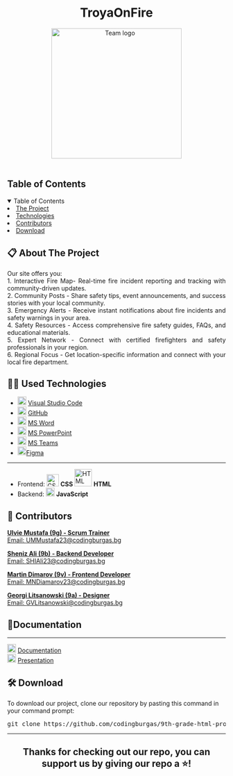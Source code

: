 <h1 align="center"> TroyaOnFire </h1>
<div align="center">
<img src = "https://github.com/user-attachments/assets/a1fa9da4-d546-464d-bec6-02ced3278856" width = "300" alt = "Team logo" />
</div>
 
<br>
<!-- TABLE OF CONTENTS -->
<h2 id="table-of-contents">Table of Contents</h2>
<details open="open">
<summary>Table of Contents</summary>
<li><a href="#about-the-project">  The Project</a></li>
<li><a href="#used-technologies">  Technologies</a></li>
<li><a href="#contributors">   Contributors</a></li>
<li><a href="#download">    Download</a></li>
</details>

 
 
 
    
<!-- ABOUT THE PROJECT -->
<h2 id="about-the-project"> 📋 About The Project</h2>
<p align="justify">
 Our site offers you:
 <br>
 1. Interactive Fire Map- Real-time fire incident reporting and tracking with community-driven updates.
 <br>
 2. Community Posts - Share safety tips, event announcements, and success stories with your local community.
 <br>
 3. Emergency Alerts - Receive instant notifications about fire incidents and safety warnings in your area.
 <br>
 4. Safety Resources - Access comprehensive fire safety guides, FAQs, and educational materials.
 <br>
 5. Expert Network - Connect with certified firefighters and safety professionals in your region.
 <br>
 6. Regional Focus - Get location-specific information and connect with your local fire department.
</p>

 
    
 
 
  
</details>
</td></tr></table>
<p></p>

## 🧑‍💻 Used Technologies
- <img src="https://images-eds-ssl.xboxlive.com/image?url=4rt9.lXDC4H_93laV1_eHHFT949fUipzkiFOBH3fAiZZUCdYojwUyX2aTonS1aIwMrx6NUIsHfUHSLzjGJFxxj7kCzMIlSC20SNjaJf9GmG15ocnF.zbBRgxMSlB7Ejh6FbgNzxLvZOoW7N3ML56fn3m5Z4MO.M8pYrCFVKIhqM-&format=source" width="20" alt="Visual Studio Code"> <a href="https://code.visualstudio.com/">Visual Studio Code</a>
- <img src="https://upload.wikimedia.org/wikipedia/commons/9/91/Octicons-mark-github.svg" width="20" alt="GitHub Logo"> <a href="https://github.com/">GitHub</a>
- <img src="https://upload.wikimedia.org/wikipedia/commons/thumb/f/fd/Microsoft_Office_Word_%282019%E2%80%93present%29.svg/2203px-Microsoft_Office_Word_%282019%E2%80%93present%29.svg.png" width="20" alt="MS Word Logo"> <a href="https://en.wikipedia.org/wiki/Microsoft_Word">MS Word</a>
- <img src="https://upload.wikimedia.org/wikipedia/commons/3/3b/Microsoft_PowerPoint_Logo.png" width="20" alt="MS PowerPoint Logo"> <a href="https://bg.wikipedia.org/wiki/Microsoft_PowerPoint">MS PowerPoint</a>
- <img src="https://upload.wikimedia.org/wikipedia/commons/thumb/c/c9/Microsoft_Office_Teams_%282018%E2%80%93present%29.svg/2203px-Microsoft_Office_Teams_%282018%E2%80%93present%29.svg.png" width="20" alt="MS Teams Logo"> <a href="https://www.microsoft.com/en-us/microsoft-teams/group-chat-software">MS Teams</a>
- <img src="https://github.com/user-attachments/assets/84ef97f0-49fd-46c0-abbf-5cad9c3e3b4a" width="20" alt="Figma logo"><a href="https://www.figma.com/">Figma</a> 

-----------------------------------------------------------------------------------------------------------------------------------
- Frontend:  <img src="https://coryrylan.com/assets/images/posts/types/css.svg" width="28" alt="CSS Logo"> <b>CSS</b> <img src="https://kinsta.com/wp-content/uploads/2021/03/HTML-5-Badge-Logo.png" width="40" alt="HTML logo"> <b>HTML</b>
- Backend:   <img src="https://github.com/user-attachments/assets/d4f70bb4-4593-4e95-9fb8-f4c56901da93" width="20" alt="JavaScrpipt logo"> <b>JavaScript</b>

 
    
<!-- CONTRIBUTORS -->
<h2 id="contributors">👥 Contributors</h2>
<p>
 
<b><a href="https://github.com/UMMustafa23">Ulvie Mustafa (9g) - Scrum Trainer</b> 
<br>
Email: UMMustafa23@codingburgas.bg
 
<b><a href="https://github.com/SHIAli23">Sheniz Ali (9b) - Backend Developer</b> 
<br>
Email: SHIAli23@codingburgas.bg
 
<b><a href="https://github.com/MNDiamarov23"> Martin Dimarov (9v) - Frontend Developer</b> 
<br>
Email: MNDiamarov23@codingburgas.bg
 
<b><a href="https://github.com/GVLitsanowski"> Georgi Litsanowski (9a) - Designer</b> 
<br>
Email: GVLitsanowski@codingburgas.bg
 
<h2>📁Documentation</h2>    
<hr>
 
<img src="https://upload.wikimedia.org/wikipedia/commons/thumb/f/fd/Microsoft_Office_Word_%282019%E2%80%93present%29.svg/2203px-Microsoft_Office_Word_%282019%E2%80%93present%29.svg.png" width="20" alt="MS Word Logo"> <a href="">Documentation</a>
<br>
<img src="https://upload.wikimedia.org/wikipedia/commons/3/3b/Microsoft_PowerPoint_Logo.png" width="20" alt="MS PowerPoint Logo"> <a href="https://codingburgas-my.sharepoint.com/:p:/g/personal/ummustafa23_codingburgas_bg/EX7cbbiR6l5FnvdfRRyXX1IBfAfSGOGBTDqk-UVtgNFobg?rtime=N0piojKo3Ug">Presentation</a>
<br>
 
</p>
<h2>🛠️ Download</h2>
<p>To download our project, clone our repository by pasting this command in your command prompt:</p>
<pre align="center">git clone https://github.com/codingburgas/9th-grade-html-project-troyaonfire.git</pre>
 
<hr>
 
<h2 align="center">Thanks for checking out our repo, you can support us by giving our repo a ⭐️!</h2>
